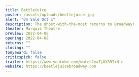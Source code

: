 ```yaml
---
title: Bettlejuice
poster: /assets/uploads/beetlejuice.jpg
alert: "On Sale Oct 1"
description: The ghost-with-the-most returns to Broadway!
theater: Marquis Theatre
preview: 2022-04-08
opening: 2022-04-08
returns: ""
closing: ""
tonyaward: false
criticspick: false
trailer: https://www.youtube.com/watch?v=ZjOX39IxN_c
website: https://beetlejuicebroadway.com
---
```

